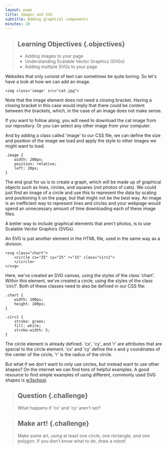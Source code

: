 ```yaml
---
layout: page
title: Images and SVG
subtitle: Adding graphical components
minutes: 20
---
```


> ## Learning Objectives {.objectives}
>
> * Adding images to your page
> * Understanding Scalable Vector Graphics (SVGs)
> * Adding multiple SVGs to your page

Websites that only consist of text can sometimes be quite boring. So let's have a look at how
we can add an image.

~~~{.html}
<img class='image' src="cat.jpg">
~~~

Note that the image element does not need a closing bracket. Having a closing bracket in this case would imply that there could be content between the brackets, which, in the case of an image does not make sense.

If you want to follow along, you will need to download the cat image from our repository. Or you can select any other image from your computer.

And by adding a class called 'image' to our CSS file, we can define the size and
position of the image we load and apply the style to other images we might want to load.

~~~{.css}
.image {
	width: 200px;
	position: relative;
	left: 20px;
}
~~~

The end goal for us is to create a graph, which will be made up of graphical
objects such as lines, circles, and squares (not photos of cats).
We could just find an image of a circle and use this to represent the data by
scaling and positioning it on the page, but that might not be the best way.
An image is an inefficient way to represent lines and circles and your webpage
would spend an unnecessary amount of time downloading each of these image files.

A better way to include graphical elements that aren't photos, is to use Scalable
Vector Graphics (SVGs).

An SVG is just another element in the HTML file, used in the same way as a division.

~~~{.html}
<svg class="chart">
 	<circle cx="25" cy="25" r="15" class="circ1">
 	</circle>
</svg>
~~~

Here, we've created an SVG canvas, using the styles of the class 'chart'.
Within this element, we've created a circle, using the styles of the class 'circ1'.
Both of these classes need to also be defined in our CSS file:

~~~{.css}
.chart {
	width: 100px;
	height: 100px;
}

.circ1 {
	stroke: green;
	fill: white;
	stroke-width: 5;
}
~~~

The circle element is already defined. 'cx', 'cy', and 'r' are attributes that
are special to the circle element. 'cx' and 'cy' define the x and y coordinates of
the center of the circle, 'r' is the radius of the circle.

But what if we don't want to only use circles, but instead want to use other shapes?
On the internet we can find tons of helpful examples. A good resource to
find simple examples of using different, commonly used SVG shapes is
[w3school](http://www.w3schools.com/svg/default.asp).

> ## Question {.challenge}
>
> What happens if 'cx' and 'cy' aren't set?

> ## Make art! {.challenge}
>
> Make some art, using at least one circle, one rectangle, and one polygon.
> If you don't know what to do, draw a robot!
